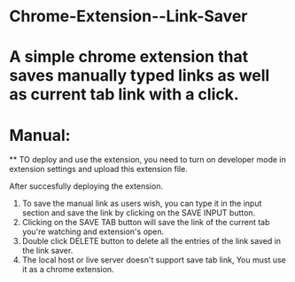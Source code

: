 # Chrome-Extension--Link-Saver
 # A simple chrome extension that saves manually typed links as well as current tab link with a click.

# Manual:
** TO deploy and use the extension, you need to turn on developer mode in extension settings and upload this extension file.

After succesfully deploying the extension.
1) To save the manual link as users wish, you can type it in the input section and save the link by clicking on the SAVE INPUT button.
2) Clicking on the SAVE TAB button will save the link of the current tab you're watching and extension's open.
3) Double click DELETE button to delete all the entries of the link saved in the link saver.
4) The local host or live server doesn't support save tab link, You must use it as a chrome extension.

